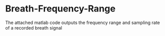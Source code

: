 # Breath-Frequency-Range
The attached matlab code outputs the frequency range and sampling rate of a recorded breath signal
